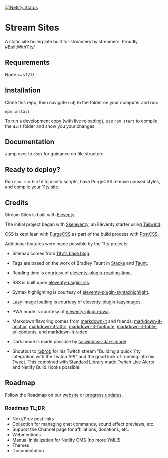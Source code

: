 [![Netlify Status](https://api.netlify.com/api/v1/badges/f4455669-0ce8-40ea-8ff5-5c31f0aadfa5/deploy-status)](https://app.netlify.com/sites/demo-streamsites/deploys)

# Stream Sites

A static site boilerplate built for streamers by streamers. Proudly #BuiltWith11ty!

## Requirements

Node `>=` v12.0

## Installation

Clone this repo, then navigate (`cd`) to the folder on your computer and run:

```
npm install
```

To run a development copy (with live reloading), use `npm start` to compile the `dist` folder and show you your changes.

## Documentation

Jump over to `docs` for guidance on file structure.

## Ready to deploy?

Run `npm run build` to minify scripts, have PurgeCSS remove unused styles, and compile your 11ty site.

## Credits

Stream Sites is built with [Eleventy](https://www.11ty.dev/).

The initial project began with [Skeleventy](https://skeleventy.netlify.com/), an Eleventy starter using [Tailwind](https://tailwindcss.com/).

CSS is kept lean with [PurgeCSS](https://www.purgecss.com/) as part of the build process with [PostCSS](https://postcss.org/).

Additional features were made possible by the 11ty projects:

- Sitemap comes from [11ty's base blog](https://github.com/11ty/eleventy-base-blog).

- Tags are based on the work of Bradley Taunt in [Stacks](https://github.com/bradleytaunt/stacks-11ty) and [Taunt](https://github.com/bradleytaunt/eleventy-taunt).

- Reading time is courtesy of [eleventy-plugin-reading-time](https://www.npmjs.com/package/eleventy-plugin-reading-time).

- RSS is built upon [eleventy-plugin-rss](https://www.npmjs.com/package/@11ty/eleventy-plugin-rss).

- Syntax highlighting is courtesy of [eleventy-plugin-syntaxhighlight](https://www.npmjs.com/package/@11ty/eleventy-plugin-syntaxhighlight).

- Lazy image loading is courtesy of [eleventy-plugin-lazyimages](https://www.npmjs.com/package/eleventy-plugin-lazyimages).

- PWA mode is courtesy of [eleventy-plugin-pwa](https://www.npmjs.com/package/eleventy-plugin-pwa).

- Markdown flavoring comes from [markdown-it](https://www.npmjs.com/package/markdown-it) and friends: [markdown-it-anchor](https://www.npmjs.com/package/markdown-it-anchor), [markdown-it-attrs](https://www.npmjs.com/package/markdown-it-attrs), [markdown-it-footnote](https://www.npmjs.com/package/markdown-it-footnote), [markdown-it-table-of-contents](https://www.npmjs.com/package/markdown-it-table-of-contents), and [markdown-it-video](https://www.npmjs.com/package/markdown-it-video).

- Dark mode is made possible by [tailwindcss-dark-mode](https://www.npmjs.com/package/tailwindcss-dark-mode).

- Shoutout to [@brob](https://twitter.com/brob) for his Twitch stream "Building a quick 11ty integration with the Twitch API" and the good luck of running into his [Tweet](https://twitter.com/brob/status/1232016529300037634). This combined with [Standard Library](https://build.stdlib.com/) made Twitch Live Alerts and Netlify Build Hooks possible!

## Roadmap

Follow the Roadmap on our [website](https://streamsites.xyz) or [progress updates](https://airtable.com/shryN9sES7sNSBlGs/tblKH3jM73HsOUDBu?backgroundColor=pink&layout=card&blocks=hide).

### Roadmap TL;DR

- Next/Prev post links
- Collection for managing chat commands, sound effect previews, etc.
- Support the Channel page for affiliations, donations, etc.
- Webmentions
- Manual Initialization for Netlify CMS (no more YML!!)
- Themes
- Documentation
